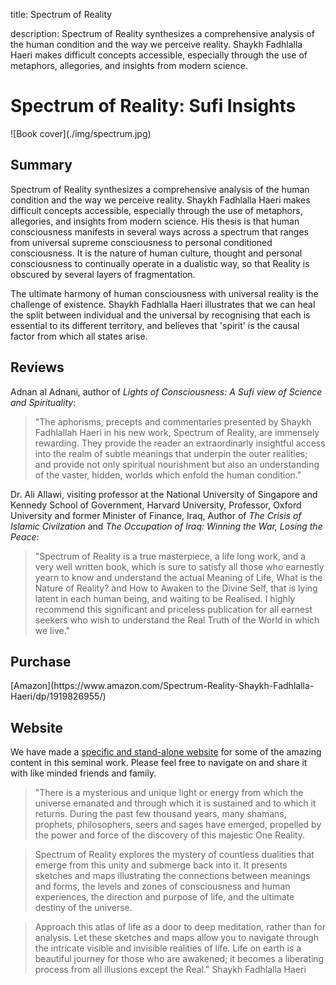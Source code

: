 title: Spectrum of Reality

description: Spectrum of Reality synthesizes a comprehensive analysis of the human condition and the way we perceive reality. Shaykh Fadhlalla Haeri makes difficult concepts accessible, especially through the use of metaphors, allegories, and insights from modern science.

# Spectrum of Reality: Sufi Insights

<div markdown="1" class="cover-image">
![Book cover](./img/spectrum.jpg)
</div>

## Summary

Spectrum of Reality synthesizes a comprehensive analysis of the human condition and the way we perceive reality. Shaykh Fadhlalla Haeri makes difficult concepts accessible, especially through the use of metaphors, allegories, and insights from modern science. His thesis is that human consciousness manifests in several ways
across a spectrum that ranges from universal supreme consciousness to personal conditioned consciousness. It is the nature of human culture, thought and personal consciousness to continually operate in a dualistic way, so that Reality is obscured by several layers of fragmentation.

The ultimate harmony of human consciousness with universal reality is the challenge of existence. Shaykh Fadhlalla Haeri illustrates that we can heal the split between individual and the universal by recognising that each is essential to its different territory, and believes that 'spirit' is the causal factor from which all states arise.

## Reviews

Adnan al Adnani, author of _Lights of Consciousness: A Sufi view of Science and Spirituality_:

> "The aphorisms, precepts and commentaries presented by Shaykh Fadhlallah Haeri in his new work, Spectrum of Reality, are immensely rewarding. They provide the reader an extraordinarly insightful access into the realm of subtle meanings that underpin the outer realities; and provide not only spiritual nourishment but also an understanding of the vaster, hidden, worlds which enfold the human condition."

Dr. Ali Allawi, visiting professor at the National University of Singapore and Kennedy School of Government, Harvard University, Professor, Oxford University and former Minister of Finance, Iraq, Author of _The Crisis of Islamic Civilzation_ and _The Occupation of Iraq: Winning the War, Losing the Peace_:

> "Spectrum of Reality is a true masterpiece, a life long work, and a very well written book, which is sure to satisfy all those who earnestly yearn to know and understand the actual Meaning of Life, What is the Nature of Reality? and How to Awaken to the Divine Self, that is lying latent in each human being, and waiting to be Realised. I highly recommend this significant and priceless publication for all earnest seekers who wish to understand the Real Truth of the World in which we live."

## Purchase

<div markdown="3" class="purchase-link">
[Amazon](https://www.amazon.com/Spectrum-Reality-Shaykh-Fadhlalla-Haeri/dp/1919826955/)
</div>

## Website

We have made a [specific and stand-alone website](http://spectrumofreality.com) for some of the amazing content in this seminal work. Please feel free to navigate on and share it with like minded friends and family.

> "There is a mysterious and unique light or energy from which the universe emanated and through which it is sustained and to which it returns. During the past few thousand years, many shamans, prophets, philosophers, seers and sages have emerged, propelled by the power and force of the discovery of this majestic One Reality.  

> Spectrum of Reality explores the mystery of countless dualities that emerge from this unity and submerge back into it. It presents sketches and maps illustrating the connections between meanings and forms, the levels and zones of consciousness and human experiences, the direction and purpose of life, and the ultimate destiny of the universe.  

> Approach this atlas of life as a door to deep meditation, rather than for analysis. Let these sketches and maps allow you to navigate through the intricate visible and invisible realities of life. Life on earth is a beautiful journey for those who are awakened; it becomes a liberating process from all illusions except the Real." Shaykh Fadhlalla Haeri


